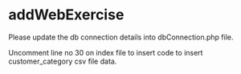 # addWebExercise

Please update the db connection details into dbConnection.php file.

Uncomment line no 30 on index file to insert code to insert customer_category csv file data.


